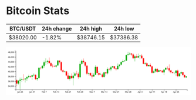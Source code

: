 # Bitcoin Stats

BTC/USDT|24h change|24h high|24h low|
|---|---|---|---|
|$38020.00|-1.82%|$38746.15|$37386.38|

<img src="./chart.svg">
